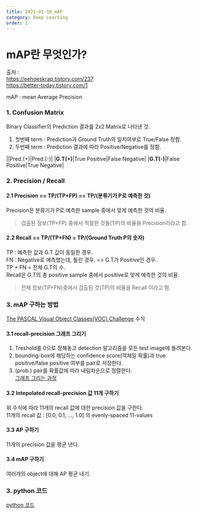 ```yaml
---
title: 2021-01-18_mAP
category: Deep Learning
order: 2
---
```


# mAP란 무엇인가?
출처 :  
https://eehoeskrap.tistory.com/237  
https://better-today.tistory.com/1  

mAP : mean Average Precision

### 1. Confusion Matrix  
Binary Classifier의 Prediction 결과를 2x2 Matrix로 나타낸 것.  
1) 첫번째 term : Prediction과 Ground Truth의 일치여부로 True/False 정함.  
2) 두번째 term : Prediction 결과에 따라 Positive/Negative를 정함.  

||Pred.(+)|Pred.(-)|
|**G.T(+)**|True Positive|False Negative|
|**G.T(-)**|False Positive|True Negative|

### 2. Precision / Recall
#### 2.1 Precision == TP/(TP+FP) == TP/(분류기가 P로 예측한 것)
Precision은 분류기가 P로 예측한 sample 중에서 맞게 예측한 것의 비율.
> 검출된 정보(TP+FP) 중에서 적절한 것들(TP)의 비율을 Precision이라고 함.


#### 2.2 Recall == TP/(TP+FN) = TP/(Ground Truth P의 숫자)
TP : 예측한 값과 G.T 값이 동일한 경우.  
FN : Negative로 예측했는데, 틀린 경우. => G.T가 Positive인 경우.  
TP + FN = 전체 G.T의 수.  
Recall은 G.T의 총 positive sample 중에서 positive로 맞게 예측한 것의 비율.
> 전체 정보(TP+FN)중에서 검출된 것(TP)의 비율을 Recall 이라고 함.


### 3. mAP 구하는 방법
[The PASCAL Visual Object Classes(VOC) Challenge](http://homepages.inf.ed.ac.uk/ckiw/postscript/ijcv_voc09.pdf) 수식
#### 3.1 recall-precision 그래프 그리기
1) Treshold를 0으로 정해놓고 detection 알고리즘을 모든 test image에 돌려본다.  
2) bounding-box에 해당하는 confidence score(객체일 확률)과 true positive/false positive 여부를 pair로 저장한다.  
3) (prob.) pair를 확률값에 따라 내림차순으로 정렬한다.  
[그래프 그리는 과정](https://www.youtube.com/watch?v=yjCMEjoc_ZI)

#### 3.2 Intepolated recall-precision 값 11개 구하기
위 수식에 따라 11개의 recall 값에 대한 precision 값을 구한다.  
11개의 recall 값 : [0.0, 0.1, …, 1.0] 의 evenly-spaced 11-values  

#### 3.3 AP 구하기
11개의 precision 값을 평균 낸다.  

#### 3.4 mAP 구하기
여러개의 object에 대해 AP 평균 내기.  

### 3. python 코드
[python 코드](https://github.com/penny4860/object-detector/blob/master/object_detector/evaluate.py)